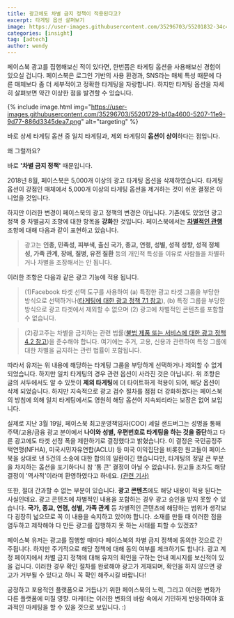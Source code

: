 ```yaml
---
title: 광고에도 차별 금지 정책이 적용된다고?
excerpt: 타게팅 옵션 살펴보기
image: https://user-images.githubusercontent.com/35296703/55201832-34c43280-5208-11e9-94eb-dd06ce731e02.jpg
categories: [insight]
tag: [adtech]
author: wendy
---
```

  
페이스북 광고를 집행해보신 적이 있다면, 한번쯤은 타게팅 옵션을 사용해보신 경험이 있으실 겁니다. 페이스북은 로그인 기반의 사용 환경과, SNS라는 매체 특성 때문에 다른 매체보다 좀 더 세부적이고 정확한 타게팅을 자랑합니다. 하지만 타게팅 옵션을 자세히 살펴보면 약간 이상한 점을 발견할 수 있습니다.  

{% include image.html img="https://user-images.githubusercontent.com/35296703/55201729-b10a4600-5207-11e9-9d77-886d3345dea7.png" alt="targeting" %}

바로 상세 타게팅 옵션 중 일치 타게팅과, 제외 타게팅의 **옵션이 상이**하다는 점입니다.   

왜 그럴까요?   

   

바로 **'차별 금지 정책'** 때문입니다.   

  

2018년 8월, 페이스북은 5,000개 이상의 광고 타게팅 옵션을 삭제하였습니다. 타게팅 옵션이 강점인 매체에서 5,000개 이상의 타게팅 옵션을 제거하는 것이 쉬운 결정은 아니었을 것입니다.  

   

하지만 이러한 변경이 페이스북의 광고 정책의 변경은 아닙니다. 기존에도 있었던 광고 정책 중 차별금지 조항에 대한 항목을 **강화**한 것입니다. 페이스북에서는 [**차별적인 관행**](<https://www.facebook.com/policies/ads/prohibited_content/discriminatory_practices>) 조항에 대해 다음과 같이 표현하고 있습니다.   

   

> 광고는 **인종, 민족성, 피부색, 출신 국가, 종교, 연령, 성별, 성적 성향, 성적 정체성, 가족 관계, 장애, 질병, 유전 질환** 등의 개인적 특성을 이유로 사람들을 차별하거나 차별을 조장해서는 안 됩니다.   

   

이러한 조항은 다음과 같은 광고 기능에 적용 됩니다.   

   

> (1)Facebook 타겟 선택 도구를 사용하여 (a) 특정한 광고 타겟 그룹을 부당한 방식으로 선택하거나([타게팅에 대한 광고 정책 7.1 참고](https://www.facebook.com/policies/ads/targeting/targeting_harassment)), (b) 특정 그룹을 부당한 방식으로 광고 타겟에서 제외할 수 없으며 (2) 광고에 차별적인 콘텐츠를 포함할 수 없습니다.    

> (2)광고주는 차별을 금지하는 관련 법률([불법 제품 또는 서비스에 대한 광고 정책 4.2 참고](https://www.facebook.com/policies/ads/prohibited_content/illegal_products_or_services))을 준수해야 합니다. 여기에는 주거, 고용, 신용과 관련하여 특정 그룹에 대한 차별을 금지하는 관련 법률이 포함됩니다.    

   

따라서 유저는 위 내용에 해당하는 타게팅 그룹을 부당하게 선택하거나 제외할 수 없게 되었습니다. 하지만 일치 타게팅의 경우 관련 옵션이 사라진 것은 아닙니다. 위 조항은 글의 서두에서도 알 수 있듯이 **제외 타게팅**에 더 타이트하게 적용이 되어, 해당 옵션이 삭제 되었습니다. 하지만 지속적으로 광고 검수 절차를 점점 더 강화하겠다는 페이스북의 방침에 의해 일치 타게팅에서도 영원히 해당 옵션이 지속되리라는 보장은 없어 보입니다.  

   

실제로 지난 3월 19일, 페이스북 최고운영책임자(COO) 셰릴 샌드버그는 성명을 통해 주택/고용/금융 광고 분야에서 **나이와 성별, 우편번호로 타게팅을 하는 것을 중단**하고 다른 광고에도 타겟 선정 폭을 제한하기로 결정했다고 밝혔습니다. 이 결정은 국민공정주택연맹(NFHA), 미국시민자유연합(ACLU) 등 미국 이익집단을 비롯한 원고들이 페이스북을 상대로 낸 5건의 소송에 대한 합의의 일환이긴 했습니다만, 타게팅의 정말 큰 부분을 차지하는 옵션을 포기하다니 참 '통 큰' 결정이 아닐 수 없습니다. 원고들 조차도 해당 결정이 '역사적'이라며 환영하였다고 하네요. [(관련 기사)](<https://www.yna.co.kr/view/AKR20190320042700009>)  

   

또한, 절대 간과할 수 없는 부분이 있습니다. **광고 콘텐츠**에도 해당 내용이 적용 된다는 사실인데요. 광고 콘텐츠에 차별적인 내용을 포함하는 경우 광고 승인을 받지 못할 수 있습니다. **국가, 종교, 연령, 성별, 가족 관계** 등 차별적인 콘텐츠에 해당하는 범위가 생각보다 굉장히 넓으므로 꼭 이 내용을 숙지하고 있어야 합니다. 소재를 만들 때 이러한 점을 염두하고 제작해야 다 만든 광고를 집행하지 못 하는 사태를 피할 수 있겠죠?  

  

페이스북 유저는 광고를 집행할 때마다 페이스북의 차별 금지 정책에 동의한 것으로 간주됩니다. 하지만 주기적으로 해당 정책에 대해 동의 여부를 체크하기도 합니다. 광고 계정 페이지에서 차별 금지 정책에 대해 유저의 확인을 구하는 안내 메시지를 보신적이 있을 겁니다. 이러한 경우 확인 절차를 완료해야 광고가 게재되며, 확인을 하지 않으면 광고가 거부될 수 있다고 하니 꼭 확인 해주시길 바랍니다!  

  

공정하고 포용적인 플랫폼으로 거듭나기 위한 페이스북의 노력, 그리고 이러한 변화가 다른 플랫폼에 미칠 영향. 마케터는 이러한 변화의 바람 속에서 기민하게 반응하여야 효과적인 마케팅을 할 수 있을 것으로 보입니다. :)  
